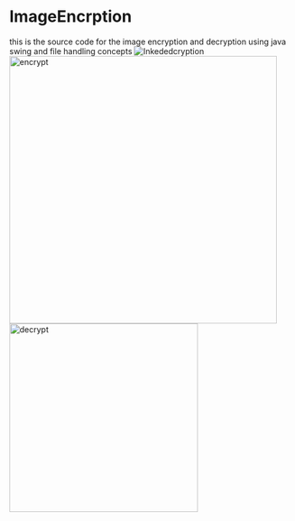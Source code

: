 # ImageEncrption
this is the source code for the image encryption and decryption using java swing and file handling concepts
![Inkededcryption](https://user-images.githubusercontent.com/89973994/183843285-8d7bf900-7e37-47c1-8613-634500ea65ea.jpg)
<img width="474" alt="encrypt" src="https://user-images.githubusercontent.com/89973994/183843293-0929724d-ffdf-414d-b663-f4a6b259c604.PNG">
<img width="334" alt="decrypt" src="https://user-images.githubusercontent.com/89973994/183843303-8d01c819-42eb-4392-ba77-eba3fa9df964.PNG">
